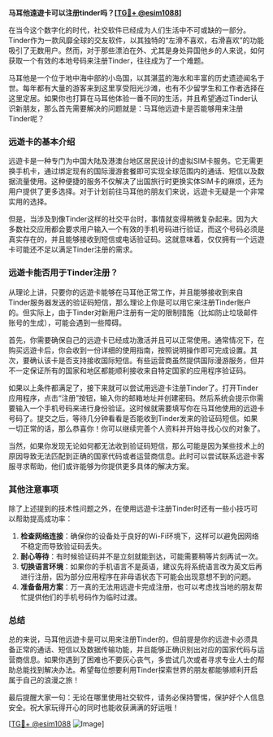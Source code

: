 **马耳他遠遊卡可以注册tinder吗？[[TG💪+ @esim1088](https://t.me/s/esim1088)]**

在当今这个数字化的时代，社交软件已经成为人们生活中不可或缺的一部分。Tinder作为一款风靡全球的交友软件，以其独特的“左滑不喜欢，右滑喜欢”的功能吸引了无数用户。然而，对于那些漂泊在外、尤其是身处异国他乡的人来说，如何获取一个有效的本地号码来注册Tinder，往往成为了一个难题。

马耳他是一个位于地中海中部的小岛国，以其湛蓝的海水和丰富的历史遗迹闻名于世。每年都有大量的游客来到这里享受阳光沙滩，也有不少留学生和工作者选择在这里定居。如果你也打算在马耳他体验一番不同的生活，并且希望通过Tinder认识新朋友，那么首先需要解决的问题就是：马耳他远遊卡是否能够用来注册Tinder呢？

### **远遊卡的基本介绍**

远遊卡是一种专门为中国大陆及港澳台地区居民设计的虚拟SIM卡服务。它无需更换手机卡，通过绑定现有的国际漫游套餐即可实现全球范围内的通话、短信以及数据流量使用。这种便捷的服务不仅解决了出国旅行时更换实体SIM卡的麻烦，还为用户提供了更多选择。对于计划前往马耳他的朋友们来说，远遊卡无疑是一个非常实用的选择。

但是，当涉及到像Tinder这样的社交平台时，事情就变得稍微复杂起来。因为大多数社交应用都会要求用户输入一个有效的手机号码进行验证，而这个号码必须是真实存在的，并且能够接收到短信或电话验证码。这就意味着，仅仅拥有一个远遊卡可能还不足以满足Tinder注册的需求。

### **远遊卡能否用于Tinder注册？**

从理论上讲，只要你的远遊卡能够在马耳他正常工作，并且能够接收到来自Tinder服务器发送的验证码短信，那么理论上你是可以用它来注册Tinder账户的。但实际上，由于Tinder对新用户注册有一定的限制措施（比如防止垃圾邮件账号的生成），可能会遇到一些障碍。

首先，你需要确保自己的远遊卡已经成功激活并且可以正常使用。通常情况下，在购买远遊卡后，你会收到一份详细的使用指南，按照说明操作即可完成设置。其次，要确认该卡是否支持接收国际短信。有些运营商虽然提供国际漫游服务，但并不一定保证所有的国家和地区都能顺利接收来自特定国家的应用程序验证码。

如果以上条件都满足了，接下来就可以尝试用远遊卡注册Tinder了。打开Tinder应用程序，点击“注册”按钮，输入你的邮箱地址并创建密码。然后系统会提示你需要输入一个手机号码来进行身份验证。这时候就需要填写你在马耳他使用的远遊卡号码了。提交之后，等待几分钟看看是否能收到Tinder发来的验证码短信。如果一切正常的话，那么恭喜你！你可以继续完善个人资料并开始寻找心仪的对象了。

当然，如果你发现无论如何都无法收到验证码短信，那么可能是因为某些技术上的原因导致无法匹配到正确的国家代码或者运营商信息。此时可以尝试联系远遊卡客服寻求帮助，他们或许能够为你提供更多具体的解决方案。

### **其他注意事项**

除了上述提到的技术性问题之外，在使用远遊卡注册Tinder时还有一些小技巧可以帮助提高成功率：

1. **检查网络连接**：确保你的设备处于良好的Wi-Fi环境下，这样可以避免因网络不稳定而导致验证码丢失。
2. **耐心等待**：有时候验证码并不是立刻就能到达，可能需要稍等片刻再试一次。
3. **切换语言环境**：如果你的手机语言不是英语，建议先将系统语言改为英文后再进行注册，因为部分应用程序在非母语状态下可能会出现意想不到的问题。
4. **准备备用方案**：万一真的无法用远遊卡完成注册，也可以考虑找当地的朋友帮忙提供他们的手机号码作为临时过渡。

### **总结**

总的来说，马耳他远遊卡是可以用来注册Tinder的，但前提是你的远遊卡必须具备正常的通话、短信以及数据传输功能，并且能够正确识别出对应的国家代码与运营商信息。如果你遇到了困难也不要灰心丧气，多尝试几次或者寻求专业人士的帮助总能找到解决办法。希望每位想要利用Tinder探索世界的朋友都能够顺利开启属于自己的浪漫之旅！

最后提醒大家一句：无论在哪里使用社交软件，请务必保持警惕，保护好个人信息安全。祝大家玩得开心的同时也能收获满满的好运哦！

[[TG💪+ @esim1088](https://t.me/s/esim1088) ![Image](https://i.postimg.cc/4NQfJmqS/Snipaste-2025-05-13-00-14-12.png)]